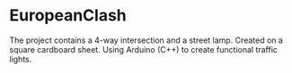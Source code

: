 # EuropeanClash
The project contains a 4-way intersection and a street lamp. Created on a square cardboard sheet. Using Arduino (C++) to create functional traffic lights.
